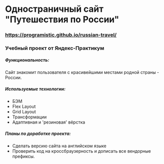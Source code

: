 # Одностраничный сайт "Путешествия по России"

### https://programistic.github.io/russian-travel/

### Учебный проект от Яндекс-Практикум

##### Функциональность:
Сайт знакомит пользователя с красивейшими местами родной страны - России.

##### Используемые технологии:
- БЭМ
- Flex Layout
- Grid Layout
- Трансформации
- Адаптивная и 'резиновая' вёрстка

##### Планы по доработке проекта:
- Сделать версию сайта на английском языке
- Проверить код на кроссбраузерность и дописать все вендорные префиксы.
